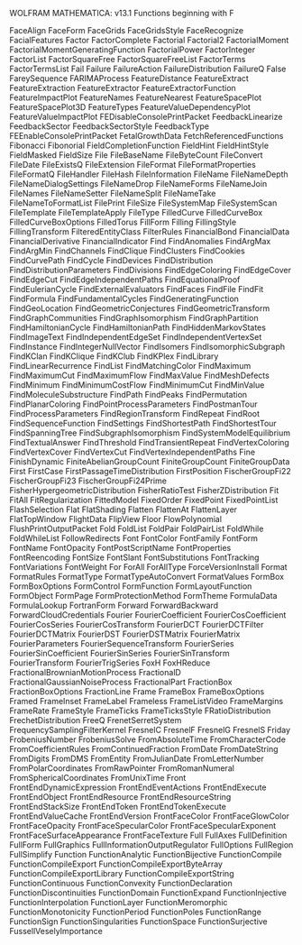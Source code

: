 
WOLFRAM MATHEMATICA: v13.1
Functions beginning with F

FaceAlign
FaceForm
FaceGrids
FaceGridsStyle
FaceRecognize
FacialFeatures
Factor
FactorComplete
Factorial
Factorial2
FactorialMoment
FactorialMomentGeneratingFunction
FactorialPower
FactorInteger
FactorList
FactorSquareFree
FactorSquareFreeList
FactorTerms
FactorTermsList
Fail
Failure
FailureAction
FailureDistribution
FailureQ
False
FareySequence
FARIMAProcess
FeatureDistance
FeatureExtract
FeatureExtraction
FeatureExtractor
FeatureExtractorFunction
FeatureImpactPlot
FeatureNames
FeatureNearest
FeatureSpacePlot
FeatureSpacePlot3D
FeatureTypes
FeatureValueDependencyPlot
FeatureValueImpactPlot
FEDisableConsolePrintPacket
FeedbackLinearize
FeedbackSector
FeedbackSectorStyle
FeedbackType
FEEnableConsolePrintPacket
FetalGrowthData
FetchReferencedFunctions
Fibonacci
Fibonorial
FieldCompletionFunction
FieldHint
FieldHintStyle
FieldMasked
FieldSize
File
FileBaseName
FileByteCount
FileConvert
FileDate
FileExistsQ
FileExtension
FileFormat
FileFormatProperties
FileFormatQ
FileHandler
FileHash
FileInformation
FileName
FileNameDepth
FileNameDialogSettings
FileNameDrop
FileNameForms
FileNameJoin
FileNames
FileNameSetter
FileNameSplit
FileNameTake
FileNameToFormatList
FilePrint
FileSize
FileSystemMap
FileSystemScan
FileTemplate
FileTemplateApply
FileType
FilledCurve
FilledCurveBox
FilledCurveBoxOptions
FilledTorus
FillForm
Filling
FillingStyle
FillingTransform
FilteredEntityClass
FilterRules
FinancialBond
FinancialData
FinancialDerivative
FinancialIndicator
Find
FindAnomalies
FindArgMax
FindArgMin
FindChannels
FindClique
FindClusters
FindCookies
FindCurvePath
FindCycle
FindDevices
FindDistribution
FindDistributionParameters
FindDivisions
FindEdgeColoring
FindEdgeCover
FindEdgeCut
FindEdgeIndependentPaths
FindEquationalProof
FindEulerianCycle
FindExternalEvaluators
FindFaces
FindFile
FindFit
FindFormula
FindFundamentalCycles
FindGeneratingFunction
FindGeoLocation
FindGeometricConjectures
FindGeometricTransform
FindGraphCommunities
FindGraphIsomorphism
FindGraphPartition
FindHamiltonianCycle
FindHamiltonianPath
FindHiddenMarkovStates
FindImageText
FindIndependentEdgeSet
FindIndependentVertexSet
FindInstance
FindIntegerNullVector
FindIsomers
FindIsomorphicSubgraph
FindKClan
FindKClique
FindKClub
FindKPlex
FindLibrary
FindLinearRecurrence
FindList
FindMatchingColor
FindMaximum
FindMaximumCut
FindMaximumFlow
FindMaxValue
FindMeshDefects
FindMinimum
FindMinimumCostFlow
FindMinimumCut
FindMinValue
FindMoleculeSubstructure
FindPath
FindPeaks
FindPermutation
FindPlanarColoring
FindPointProcessParameters
FindPostmanTour
FindProcessParameters
FindRegionTransform
FindRepeat
FindRoot
FindSequenceFunction
FindSettings
FindShortestPath
FindShortestTour
FindSpanningTree
FindSubgraphIsomorphism
FindSystemModelEquilibrium
FindTextualAnswer
FindThreshold
FindTransientRepeat
FindVertexColoring
FindVertexCover
FindVertexCut
FindVertexIndependentPaths
Fine
FinishDynamic
FiniteAbelianGroupCount
FiniteGroupCount
FiniteGroupData
First
FirstCase
FirstPassageTimeDistribution
FirstPosition
FischerGroupFi22
FischerGroupFi23
FischerGroupFi24Prime
FisherHypergeometricDistribution
FisherRatioTest
FisherZDistribution
Fit
FitAll
FitRegularization
FittedModel
FixedOrder
FixedPoint
FixedPointList
FlashSelection
Flat
FlatShading
Flatten
FlattenAt
FlattenLayer
FlatTopWindow
FlightData
FlipView
Floor
FlowPolynomial
FlushPrintOutputPacket
Fold
FoldList
FoldPair
FoldPairList
FoldWhile
FoldWhileList
FollowRedirects
Font
FontColor
FontFamily
FontForm
FontName
FontOpacity
FontPostScriptName
FontProperties
FontReencoding
FontSize
FontSlant
FontSubstitutions
FontTracking
FontVariations
FontWeight
For
ForAll
ForAllType
ForceVersionInstall
Format
FormatRules
FormatType
FormatTypeAutoConvert
FormatValues
FormBox
FormBoxOptions
FormControl
FormFunction
FormLayoutFunction
FormObject
FormPage
FormProtectionMethod
FormTheme
FormulaData
FormulaLookup
FortranForm
Forward
ForwardBackward
ForwardCloudCredentials
Fourier
FourierCoefficient
FourierCosCoefficient
FourierCosSeries
FourierCosTransform
FourierDCT
FourierDCTFilter
FourierDCTMatrix
FourierDST
FourierDSTMatrix
FourierMatrix
FourierParameters
FourierSequenceTransform
FourierSeries
FourierSinCoefficient
FourierSinSeries
FourierSinTransform
FourierTransform
FourierTrigSeries
FoxH
FoxHReduce
FractionalBrownianMotionProcess
FractionalD
FractionalGaussianNoiseProcess
FractionalPart
FractionBox
FractionBoxOptions
FractionLine
Frame
FrameBox
FrameBoxOptions
Framed
FrameInset
FrameLabel
Frameless
FrameListVideo
FrameMargins
FrameRate
FrameStyle
FrameTicks
FrameTicksStyle
FRatioDistribution
FrechetDistribution
FreeQ
FrenetSerretSystem
FrequencySamplingFilterKernel
FresnelC
FresnelF
FresnelG
FresnelS
Friday
FrobeniusNumber
FrobeniusSolve
FromAbsoluteTime
FromCharacterCode
FromCoefficientRules
FromContinuedFraction
FromDate
FromDateString
FromDigits
FromDMS
FromEntity
FromJulianDate
FromLetterNumber
FromPolarCoordinates
FromRawPointer
FromRomanNumeral
FromSphericalCoordinates
FromUnixTime
Front
FrontEndDynamicExpression
FrontEndEventActions
FrontEndExecute
FrontEndObject
FrontEndResource
FrontEndResourceString
FrontEndStackSize
FrontEndToken
FrontEndTokenExecute
FrontEndValueCache
FrontEndVersion
FrontFaceColor
FrontFaceGlowColor
FrontFaceOpacity
FrontFaceSpecularColor
FrontFaceSpecularExponent
FrontFaceSurfaceAppearance
FrontFaceTexture
Full
FullAxes
FullDefinition
FullForm
FullGraphics
FullInformationOutputRegulator
FullOptions
FullRegion
FullSimplify
Function
FunctionAnalytic
FunctionBijective
FunctionCompile
FunctionCompileExport
FunctionCompileExportByteArray
FunctionCompileExportLibrary
FunctionCompileExportString
FunctionContinuous
FunctionConvexity
FunctionDeclaration
FunctionDiscontinuities
FunctionDomain
FunctionExpand
FunctionInjective
FunctionInterpolation
FunctionLayer
FunctionMeromorphic
FunctionMonotonicity
FunctionPeriod
FunctionPoles
FunctionRange
FunctionSign
FunctionSingularities
FunctionSpace
FunctionSurjective
FussellVeselyImportance
